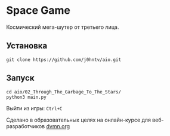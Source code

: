 # Space Game

Космический мега-шутер от третьего лица.

## Установка
```
git clone https://github.com/j0hntv/aio.git
```

## Запуск
```
cd aio/02_Through_The_Garbage_To_The_Stars/
python3 main.py 
```
Выйти из игры: `Ctrl+C`

Сделано в образовательных целях на онлайн-курсе для веб-разработчиков [dvmn.org](https://dvmn.org/modules/)
